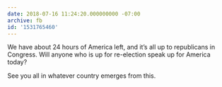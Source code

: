 ```yaml
---
date: 2018-07-16 11:24:20.000000000 -07:00
archive: fb
id: '1531765460'
---
```


We have about 24 hours of America left, and it’s all up to republicans in Congress. Will anyone who is up for re-election speak up for America today?

See you all in whatever country emerges from this.
